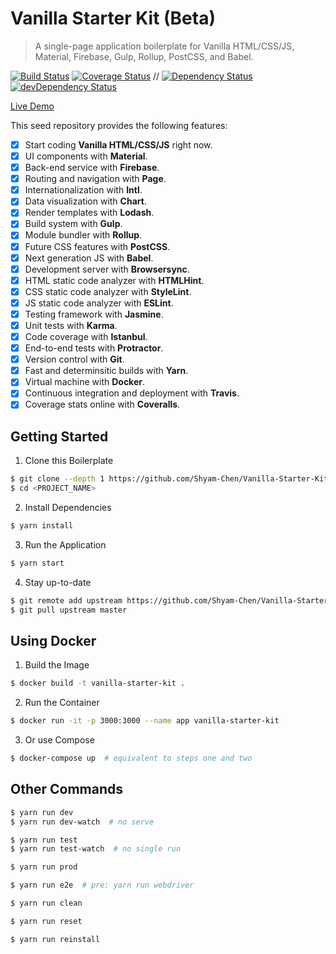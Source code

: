 # Vanilla Starter Kit (Beta)

> A single-page application boilerplate for Vanilla HTML/CSS/JS, Material, Firebase, Gulp, Rollup, PostCSS, and Babel.

[![Build Status](https://travis-ci.org/Shyam-Chen/Vanilla-Starter-Kit.svg?branch=master)](https://travis-ci.org/Shyam-Chen/Vanilla-Starter-Kit)
[![Coverage Status](https://coveralls.io/repos/github/Shyam-Chen/Vanilla-Starter-Kit/badge.svg?branch=master)](https://coveralls.io/github/Shyam-Chen/Vanilla-Starter-Kit?branch=master)
 //
[![Dependency Status](https://david-dm.org/Shyam-Chen/Vanilla-Starter-Kit.svg)](https://david-dm.org/Shyam-Chen/Vanilla-Starter-Kit)
[![devDependency Status](https://david-dm.org/Shyam-Chen/Vanilla-Starter-Kit/dev-status.svg)](https://david-dm.org/Shyam-Chen/Vanilla-Starter-Kit?type=dev)

[Live Demo](https://test-1498d.firebaseapp.com/)

This seed repository provides the following features:
* [x] Start coding **Vanilla HTML/CSS/JS** right now.
* [x] UI components with **Material**.
* [x] Back-end service with **Firebase**.
* [x] Routing and navigation with **Page**.
* [x] Internationalization with **Intl**.
* [x] Data visualization with **Chart**.
* [x] Render templates with **Lodash**.
* [x] Build system with **Gulp**.
* [x] Module bundler with **Rollup**.
* [x] Future CSS features with **PostCSS**.
* [x] Next generation JS with **Babel**.
* [x] Development server with **Browsersync**.
* [x] HTML static code analyzer with **HTMLHint**.
* [x] CSS static code analyzer with **StyleLint**.
* [x] JS static code analyzer with **ESLint**.
* [x] Testing framework with **Jasmine**.
* [x] Unit tests with **Karma**.
* [x] Code coverage with **Istanbul**.
* [x] End-to-end tests with **Protractor**.
* [x] Version control with **Git**.
* [x] Fast and determinsitic builds with **Yarn**.
* [x] Virtual machine with **Docker**.
* [x] Continuous integration and deployment with **Travis**.
* [x] Coverage stats online with **Coveralls**.

## Getting Started

1) Clone this Boilerplate
```bash
$ git clone --depth 1 https://github.com/Shyam-Chen/Vanilla-Starter-Kit.git <PROJECT_NAME>
$ cd <PROJECT_NAME>
```

2) Install Dependencies
```bash
$ yarn install
```

3) Run the Application
```bash
$ yarn start
```

4) Stay up-to-date
```bash
$ git remote add upstream https://github.com/Shyam-Chen/Vanilla-Starter-Kit.git
$ git pull upstream master
```

## Using Docker

1) Build the Image
```bash
$ docker build -t vanilla-starter-kit .
```

2) Run the Container
```bash
$ docker run -it -p 3000:3000 --name app vanilla-starter-kit
```

3) Or use Compose
```bash
$ docker-compose up  # equivalent to steps one and two
```

## Other Commands

```bash
$ yarn run dev
$ yarn run dev-watch  # no serve
```

```bash
$ yarn run test
$ yarn run test-watch  # no single run
```

```bash
$ yarn run prod
```

```bash
$ yarn run e2e  # pre: yarn run webdriver
```

```bash
$ yarn run clean
```

```bash
$ yarn run reset
```

```bash
$ yarn run reinstall
```

